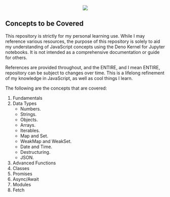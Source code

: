 <div align="center">
    <img src="0_assets/1.png"></img>
</div>

## Concepts to be Covered

This repository is strictly for my personal learning use. While I may reference various resources, the purpose of this repository is solely to aid my understanding of JavaScript concepts using the Deno Kernel for Jupyter notebooks. It is not intended as a comprehensive documentation or guide for others.

References are provided throughout, and the ENTIRE, and I mean ENTIRE, repository can be subject to changes over time. This is a lifelong refinement of my knowledge in JavaScript, as well as cool things I learn.

The following are the concepts that are covered:

1. Fundamentals
2. Data Types
    - Numbers.
    - Strings.
    - Objects.
    - Arrays.
    - Iterables.
    - Map and Set.
    - WeakMap and WeakSet.
    - Date and Time.
    - Destructuring.
    - JSON.
3. Advanced Functions
4. Classes
5. Promises
6. Async/Await
7. Modules
8. Fetch

